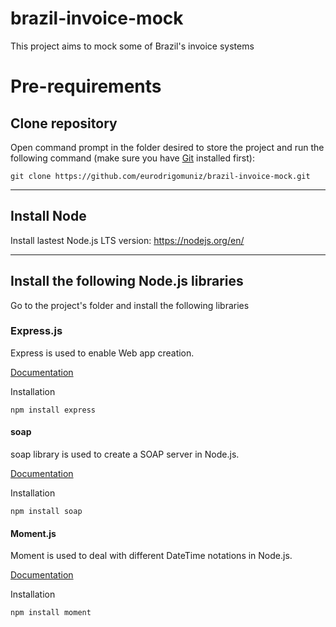 # brazil-invoice-mock

This project aims to mock some of Brazil's invoice systems

# Pre-requirements
## Clone repository
Open command prompt in the folder desired to store the project and run the following command (make sure you have [Git](https://git-scm.com/) installed first):
```
git clone https://github.com/eurodrigomuniz/brazil-invoice-mock.git
```
---
## Install Node
Install lastest Node.js LTS version: https://nodejs.org/en/

---
## Install the following Node.js libraries
Go to the project's folder and install the following libraries
### Express.js
Express is used to enable Web app creation.

[Documentation](https://expressjs.com/pt-br/)

Installation
```
npm install express
```
#### soap
soap library is used to create a SOAP server in Node.js.

[Documentation](https://www.npmjs.com/package/soap)

Installation
```
npm install soap
```
#### Moment.js
Moment is used to deal with different DateTime notations in Node.js.

[Documentation](https://momentjs.com/docs/)

Installation
```
npm install moment
```
